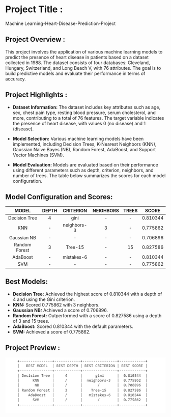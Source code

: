 # Project Title :
Machine Learning-Heart-Disease-Prediction-Project

## Project Overview :
This project involves the application of various machine learning models to predict the presence of heart disease in patients based on a dataset collected in 1988. 
The dataset consists of four databases: Cleveland, Hungary, Switzerland, and Long Beach V, with 76 attributes. The goal is to build predictive models and evaluate their performance in terms of accuracy.

## Project Highlights :
  - **Dataset Information:** The dataset includes key attributes such as age, sex, chest pain type, resting blood pressure, serum cholesterol, and more, contributing to a total of 76 features. The target variable indicates the presence of heart disease, with values 0 (no disease) and 1 (disease).

- **Model Selection:** Various machine learning models have been implemented, including Decision Trees, K-Nearest Neighbors (KNN), Gaussian Naive Bayes (NB), Random Forest, AdaBoost, and Support Vector Machines (SVM).

- **Model Evaluation:** Models are evaluated based on their performance using different parameters such as depth, criterion, neighbors, and number of trees. The table below summarizes the scores for each model configuration.

## Model Configuration and Scores:

| MODEL          | DEPTH | CRITERION   | NEIGHBORS | TREES | SCORE     |
|:--------------:|:-----:|:-----------:|:---------:|:----:|:---------:|
| Decision Tree  |   4   |     gini    |     -     |  -   | 0.810344  |
| KNN            |   -   | neighbors-3 |     3     |  -   | 0.775862  |
| Gaussian NB    |   -   |      -      |     -     |  -   | 0.706896  |
| Random Forest  |   3   |   Tree-15   |     -     |  15  | 0.827586  |
| AdaBoost       |   -   | mistakes-6  |     -     |  -   | 0.810344  |
| SVM            |   -   |      -      |     -     |  -   | 0.775862  |

## Best Models:

- **Decision Tree:** Achieved the highest score of 0.810344 with a depth of 4 and using the Gini criterion.
- **KNN:** Scored 0.775862 with 3 neighbors.
- **Gaussian NB:** Achieved a score of 0.706896.
- **Random Forest:** Outperformed with a score of 0.827586 using a depth of 3 and 15 trees.
- **AdaBoost:** Scored 0.810344 with the default parameters.
- **SVM:** Achieved a score of 0.775862.

## Project Preview :
<img src="Images/best model.png">
